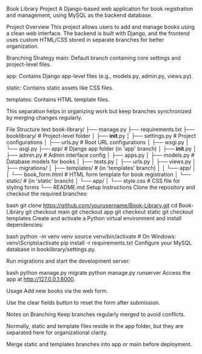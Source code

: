 Book Library Project
A Django-based web application for book registration and management, using MySQL as the backend database.

Project Overview
This project allows users to add and manage books using a clean web interface. The backend is built with Django, and the frontend uses custom HTML/CSS stored in separate branches for better organization.

Branching Strategy
main: Default branch containing core settings and project-level files.

app: Contains Django app-level files (e.g., models.py, admin.py, views.py).

static: Contains static assets like CSS files.

templates: Contains HTML template files.

This separation helps in organizing work but keep branches synchronized by merging changes regularly.

File Structure
text
book-library/
├── manage.py
├── requirements.txt
├── booklibrary/                  # Project-level folder
│   ├── __init__.py
│   ├── settings.py              # Project configurations
│   ├── urls.py                  # Root URL configurations
│   ├── wsgi.py
│   └── asgi.py
├── app/                        # Django app folder (in 'app' branch)
│   ├── __init__.py
│   ├── admin.py                # Admin interface config
│   ├── apps.py
│   ├── models.py               # Database models for books
│   ├── tests.py
│   ├── urls.py
│   ├── views.py
│   ├── migrations/
│   ├── templates/              # (in 'templates' branch)
│   │   └── app/
│   │       └── book_form.html # HTML form template for book registration
│   └── static/                 # (in 'static' branch)
│       └── app/
│           └── style.css       # CSS file for styling forms
└── README.md
Setup Instructions
Clone the repository and checkout the required branches:

bash
git clone https://github.com/yourusername/Book-Library.git
cd Book-Library
git checkout main
git checkout app
git checkout static
git checkout templates
Create and activate a Python virtual environment and install dependencies:

bash
python -m venv venv
source venv/bin/activate  # On Windows: venv\Scripts\activate
pip install -r requirements.txt
Configure your MySQL database in booklibrary/settings.py.

Run migrations and start the development server:

bash
python manage.py migrate
python manage.py runserver
Access the app at http://127.0.0.1:8000.

Usage
Add new books via the web form.

Use the clear fields button to reset the form after submission.

Notes on Branching
Keep branches regularly merged to avoid conflicts.

Normally, static and template files reside in the app folder, but they are separated here for organizational clarity.

Merge static and templates branches into app or main before deployment.

